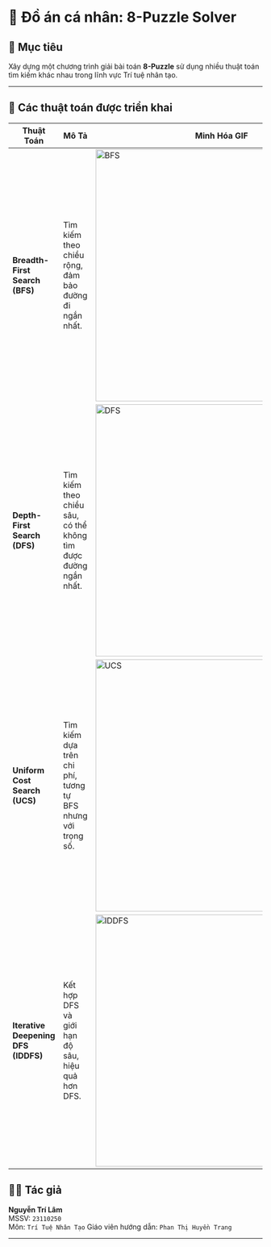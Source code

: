 # 🔢 Đồ án cá nhân: 8-Puzzle Solver

## 🎯 Mục tiêu
Xây dựng một chương trình giải bài toán **8-Puzzle** sử dụng nhiều thuật toán tìm kiếm khác nhau trong lĩnh vực Trí tuệ nhân tạo.

---

## 🧠 Các thuật toán được triển khai

| Thuật Toán               | Mô Tả                                                                 | Minh Hóa GIF                              |
|--------------------------|----------------------------------------------------------------------|-------------------------------------------|
| **Breadth-First Search (BFS)** | Tìm kiếm theo chiều rộng, đảm bảo đường đi ngắn nhất.             | <img src="" width="500" alt="BFS"> |
| **Depth-First Search (DFS)**   | Tìm kiếm theo chiều sâu, có thể không tìm được đường ngắn nhất.    | <img src="" width="500" alt="DFS"> |
| **Uniform Cost Search (UCS)**  | Tìm kiếm dựa trên chi phí, tương tự BFS nhưng với trọng số.        | <img src="" width="500" alt="UCS"> |
| **Iterative Deepening DFS (IDDFS)** | Kết hợp DFS và giới hạn độ sâu, hiệu quả hơn DFS.                 | <img src="" width="500" alt="IDDFS"> |

## 👨‍💻 Tác giả

**Nguyễn Trí Lâm**  
MSSV: `23110250`  
Môn: `Trí Tuệ Nhân Tạo`
Giáo viên hướng dẫn: `Phan Thị Huyền Trang` 

---
